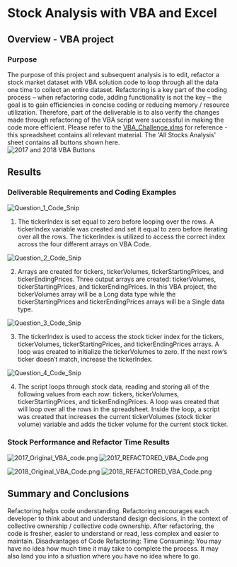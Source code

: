 # Stock Analysis with VBA and Excel
## Overview - VBA project
### Purpose 
The purpose of this project and subsequent analysis is to edit, refactor a stock market dataset with VBA solution code to loop through all the data one time to collect an entire dataset.  Refactoring is a key part of the coding process – when refactoring code, adding functionality is not the key – the goal is to gain efficiencies in concise coding or reducing memory / resource utilization.  Therefore, part of the deliverable is to also verify the changes made through refactoring of the VBA script were successful in making the code more efficient.  Please refer to the [VBA_Challenge.xlms](VBA_Challenge.xlsm) for reference - this spreadsheet contains all relevant material.  The 'All Stocks Analysis' sheet contains all buttons shown here.  
![2017 and 2018 VBA Buttons](2017_and_2018_VBA_Buttons.png)

## Results
### Deliverable Requirements and Coding Examples
![Question_1_Code_Snip](Question_1_Code_Snip.png)

1. The tickerIndex is set equal to zero before looping over the rows.
A tickerIndex variable was created and set it equal to zero before iterating over all the rows. 
The tickerIndex is utilized to access the correct index across the four different arrays on VBA Code.

![Question_2_Code_Snip](Question_2_Code_Snip.png)

2. Arrays are created for tickers, tickerVolumes, tickerStartingPrices, and tickerEndingPrices.
Three output arrays are created: tickerVolumes, tickerStartingPrices, and tickerEndingPrices. In this VBA project, the tickerVolumes 
array will be a Long data type while the tickerStartingPrices and tickerEndingPrices arrays will be a Single data type.

![Question_3_Code_Snip](Question_3_Code_Snip.png)

3. The tickerIndex is used to access the stock ticker index for the tickers, tickerVolumes, tickerStartingPrices, and tickerEndingPrices arrays.
A loop was created to initialize the tickerVolumes to zero.  If the next row’s ticker doesn’t match, increase the tickerIndex.

![Question_4_Code_Snip](Question_4_Code_Snip.png)

4. The script loops through stock data, reading and storing all of the following values from each row: tickers, tickerVolumes, tickerStartingPrices, and tickerEndingPrices.
A loop was created that will loop over all the rows in the spreadsheet. Inside the loop, a script was created that increases the current tickerVolumes (stock ticker volume) variable and adds the ticker volume for the current stock ticker.

### Stock Performance and Refactor Time Results
![2017_Original_VBA_code.png](2017_Original_VBA_code.png)
![2017_REFACTORED_VBA_Code.png](2017_REFACTORED_VBA_Code.png)

![2018_Original_VBA_Code.png](2018_Original_VBA_Code.png)
![2018_REFACTORED_VBA_Code.png](2018_REFACTORED_VBA_Code.png)



## Summary and Conclusions

Refactoring helps code understanding.  Refactoring encourages each developer to think about and understand design decisions, in the context of collective ownership / collective code ownership.  After refactoring, the code is fresher, easier to understand or read, less complex and easier to maintain. Disadvantages of Code Refactoring: Time Consuming: You may have no idea how much time it may take to complete the process. It may also land you into a situation where you have no idea where to go.  


